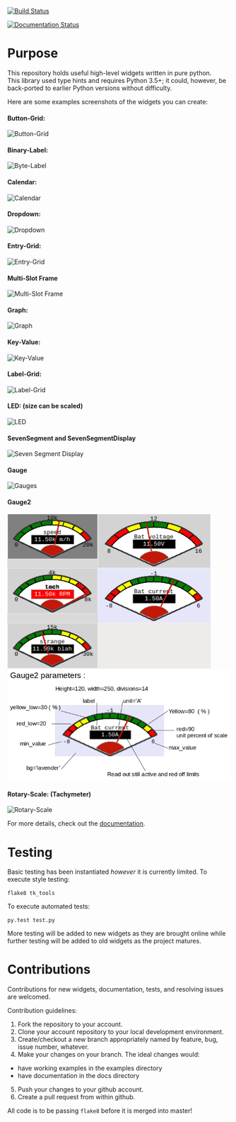 [![Build Status](https://travis-ci.org/slightlynybbled/tk_tools.svg?branch=master)](https://travis-ci.org/slightlynybbled/tk_tools)

[![Documentation Status](https://readthedocs.org/projects/tk-tools/badge/?version=latest)](http://tk-tools.readthedocs.io/en/latest/?badge=latest)

# Purpose

This repository holds useful high-level widgets written in pure python.  
This library used type hints and requires Python 3.5+; it could, however, be back-ported to earlier Python versions without difficulty.

Here are some examples screenshots of the widgets you can create:

#### Button-Grid:  

![Button-Grid](docs/img/button-grid.png)

#### Binary-Label:  

![Byte-Label](docs/img/byte-label.png)

#### Calendar:  

![Calendar](docs/img/calendar.png)

#### Dropdown:  

![Dropdown](docs/img/dropdown.png)

#### Entry-Grid:  

![Entry-Grid](docs/img/entry-grid.png)

#### Multi-Slot Frame

![Multi-Slot Frame](docs/img/multi-slot-frame.png)

#### Graph:  

![Graph](docs/img/graph.png)

#### Key-Value:  

![Key-Value](docs/img/key-value.png)

#### Label-Grid:  

![Label-Grid](docs/img/label-grid.png)

#### LED: (size can be scaled)  

![LED](docs/img/led.gif)

#### SevenSegment and SevenSegmentDisplay

![Seven Segment Display](docs/img/seven-segment-display.png)

#### Gauge

![Gauges](docs/img/gauges.png)

#### Gauge2

![Gauges2](docs/img/gauges2.png)  ![Gauges2doc](docs/img/gauge2doc.png)

#### Rotary-Scale: (Tachymeter)    

![Rotary-Scale](docs/img/rotary-scale.png)

For more details, check out the [documentation](https://tk-tools.readthedocs.io).

# Testing

Basic testing has been instantiated *however* it is currently limited.  To execute style testing:

    flake8 tk_tools
    
To execute automated tests:

    py.test test.py
    
More testing will be added to new widgets as they are brought online while further testing will be added to old widgets as the project matures.

# Contributions

Contributions for new widgets, documentation, tests, and resolving issues are welcomed.

Contribution guidelines:

1. Fork the repository to your account.
2. Clone your account repository to your local development environment.
3. Create/checkout a new branch appropriately named by feature, bug, issue number, whatever.
4. Make your changes on your branch. The ideal changes would:

 - have working examples in the examples directory
 - have documentation in the docs directory

5. Push your changes to your github account.
6. Create a pull request from within github.

All code is to be passing `flake8` before it is merged into master!
